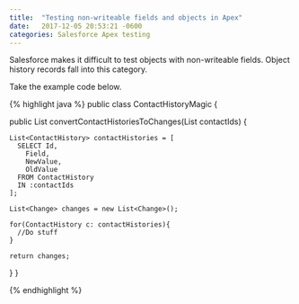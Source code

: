 ```yaml
---
title:  "Testing non-writeable fields and objects in Apex"
date:   2017-12-05 20:53:21 -0600
categories: Salesforce Apex testing
---
```

Salesforce makes it difficult to test objects with non-writeable fields. Object history records fall into this category.

Take the example code below.

{% highlight java %}
public class ContactHistoryMagic {

  public List<Change> convertContactHistoriesToChanges(List<String> contactIds) {
    
    List<ContactHistory> contactHistories = [
      SELECT Id, 
        Field, 
        NewValue, 
        OldValue
      FROM ContactHistory
      IN :contactIds
    ];

    List<Change> changes = new List<Change>();

    for(ContactHistory c: contactHistories){
      //Do stuff
    }

    return changes;
  }
}

{% endhighlight %}

